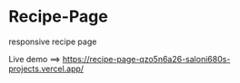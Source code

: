 # Recipe-Page
responsive recipe page

Live demo ==> https://recipe-page-qzo5n6a26-saloni680s-projects.vercel.app/
